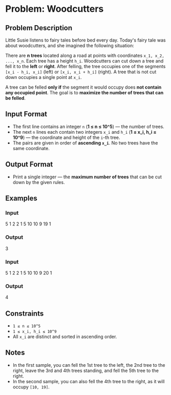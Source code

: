 
# Problem: Woodcutters

## Problem Description
Little Susie listens to fairy tales before bed every day. Today's fairy tale was about woodcutters, and she imagined the following situation:

There are **n trees** located along a road at points with coordinates `x_1, x_2, ..., x_n`. Each tree has a height `h_i`. Woodcutters can cut down a tree and fell it to the **left** or **right**. After felling, the tree occupies one of the segments `[x_i - h_i, x_i]` (left) or `[x_i, x_i + h_i]` (right). A tree that is not cut down occupies a single point at `x_i`.

A tree can be felled **only if** the segment it would occupy does **not contain any occupied point**. The goal is to **maximize the number of trees that can be felled**.

## Input Format
- The first line contains an integer `n` (**1 ≤ n ≤ 10^5**) — the number of trees.
- The next `n` lines each contain two integers `x_i` and `h_i` (**1 ≤ x_i, h_i ≤ 10^9**) — the coordinate and height of the `i`-th tree.
- The pairs are given in order of **ascending `x_i`**. No two trees have the same coordinate.

## Output Format
- Print a single integer — the **maximum number of trees** that can be cut down by the given rules.

## Examples

### Input

5
1 2
2 1
5 10
10 9
19 1
<br/>

### Output

3
<br/>

### Input

5
1 2
2 1
5 10
10 9
20 1
<br/>

### Output

4
<br/>

## Constraints
- `1 ≤ n ≤ 10^5`
- `1 ≤ x_i, h_i ≤ 10^9`
- All `x_i` are distinct and sorted in ascending order.

## Notes
- In the first sample, you can fell the 1st tree to the left, the 2nd tree to the right, leave the 3rd and 4th trees standing, and fell the 5th tree to the right.
- In the second sample, you can also fell the 4th tree to the right, as it will occupy `[10, 19]`.

